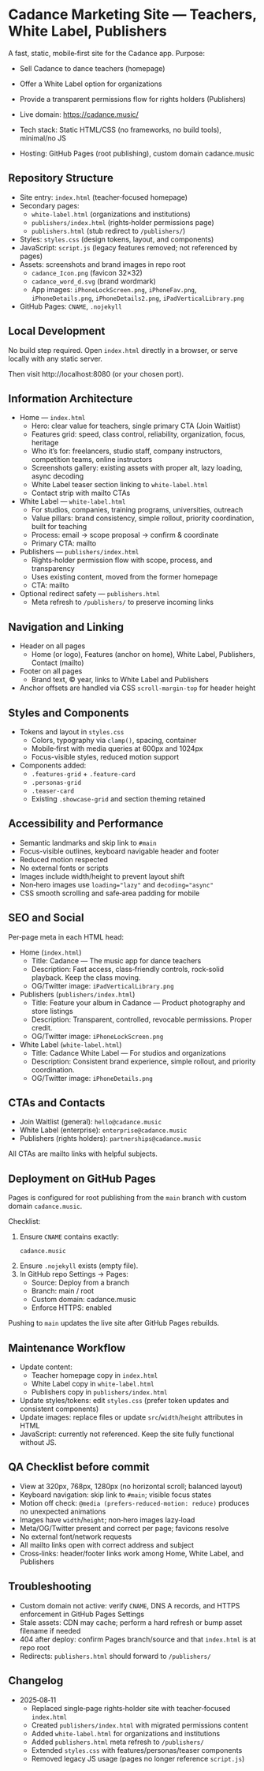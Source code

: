 # Cadance Marketing Site — Teachers, White Label, Publishers

A fast, static, mobile‑first site for the Cadance app. Purpose: 
- Sell Cadance to dance teachers (homepage)
- Offer a White Label option for organizations
- Provide a transparent permissions flow for rights holders (Publishers)

- Live domain: https://cadance.music/
- Tech stack: Static HTML/CSS (no frameworks, no build tools), minimal/no JS
- Hosting: GitHub Pages (root publishing), custom domain cadance.music

## Repository Structure

- Site entry: `index.html` (teacher‑focused homepage)
- Secondary pages:
  - `white-label.html` (organizations and institutions)
  - `publishers/index.html` (rights‑holder permissions page)
  - `publishers.html` (stub redirect to `/publishers/`)
- Styles: `styles.css` (design tokens, layout, and components)
- JavaScript: `script.js` (legacy features removed; not referenced by pages)
- Assets: screenshots and brand images in repo root
  - `cadance_Icon.png` (favicon 32×32)
  - `cadance_word_d.svg` (brand wordmark)
  - App images: `iPhoneLockScreen.png`, `iPhoneFav.png`, `iPhoneDetails.png`, `iPhoneDetails2.png`, `iPadVerticalLibrary.png`
- GitHub Pages: `CNAME`, `.nojekyll`

## Local Development

No build step required. Open `index.html` directly in a browser, or serve locally with any static server.

Then visit http://localhost:8080 (or your chosen port).

## Information Architecture

- Home — `index.html`
  - Hero: clear value for teachers, single primary CTA (Join Waitlist)
  - Features grid: speed, class control, reliability, organization, focus, heritage
  - Who it’s for: freelancers, studio staff, company instructors, competition teams, online instructors
  - Screenshots gallery: existing assets with proper alt, lazy loading, async decoding
  - White Label teaser section linking to `white-label.html`
  - Contact strip with mailto CTAs
- White Label — `white-label.html`
  - For studios, companies, training programs, universities, outreach
  - Value pillars: brand consistency, simple rollout, priority coordination, built for teaching
  - Process: email → scope proposal → confirm & coordinate
  - Primary CTA: mailto
- Publishers — `publishers/index.html`
  - Rights‑holder permission flow with scope, process, and transparency
  - Uses existing content, moved from the former homepage
  - CTA: mailto
- Optional redirect safety — `publishers.html`
  - Meta refresh to `/publishers/` to preserve incoming links

## Navigation and Linking

- Header on all pages
  - Home (or logo), Features (anchor on home), White Label, Publishers, Contact (mailto)
- Footer on all pages
  - Brand text, © year, links to White Label and Publishers
- Anchor offsets are handled via CSS `scroll-margin-top` for header height

## Styles and Components

- Tokens and layout in `styles.css`
  - Colors, typography via `clamp()`, spacing, container
  - Mobile‑first with media queries at 600px and 1024px
  - Focus-visible styles, reduced motion support
- Components added:
  - `.features-grid` + `.feature-card`
  - `.personas-grid`
  - `.teaser-card`
  - Existing `.showcase-grid` and section theming retained

## Accessibility and Performance

- Semantic landmarks and skip link to `#main`
- Focus-visible outlines, keyboard navigable header and footer
- Reduced motion respected
- No external fonts or scripts
- Images include width/height to prevent layout shift
- Non‑hero images use `loading="lazy"` and `decoding="async"`
- CSS smooth scrolling and safe‑area padding for mobile

## SEO and Social

Per‑page meta in each HTML head:

- Home (`index.html`)
  - Title: Cadance — The music app for dance teachers
  - Description: Fast access, class‑friendly controls, rock‑solid playback. Keep the class moving.
  - OG/Twitter image: `iPadVerticalLibrary.png`
- Publishers (`publishers/index.html`)
  - Title: Feature your album in Cadance — Product photography and store listings
  - Description: Transparent, controlled, revocable permissions. Proper credit.
  - OG/Twitter image: `iPhoneLockScreen.png`
- White Label (`white-label.html`)
  - Title: Cadance White Label — For studios and organizations
  - Description: Consistent brand experience, simple rollout, and priority coordination.
  - OG/Twitter image: `iPhoneDetails.png`

## CTAs and Contacts

- Join Waitlist (general): `hello@cadance.music`
- White Label (enterprise): `enterprise@cadance.music`
- Publishers (rights holders): `partnerships@cadance.music`

All CTAs are mailto links with helpful subjects.

## Deployment on GitHub Pages

Pages is configured for root publishing from the `main` branch with custom domain `cadance.music`.

Checklist:
1) Ensure `CNAME` contains exactly:
   ```
   cadance.music
   ```
2) Ensure `.nojekyll` exists (empty file).
3) In GitHub repo Settings → Pages:
   - Source: Deploy from a branch
   - Branch: main / root
   - Custom domain: cadance.music
   - Enforce HTTPS: enabled

Pushing to `main` updates the live site after GitHub Pages rebuilds.

## Maintenance Workflow

- Update content:
  - Teacher homepage copy in `index.html`
  - White Label copy in `white-label.html`
  - Publishers copy in `publishers/index.html`
- Update styles/tokens: edit `styles.css` (prefer token updates and consistent components)
- Update images: replace files or update `src`/`width`/`height` attributes in HTML
- JavaScript: currently not referenced. Keep the site fully functional without JS.

## QA Checklist before commit

- View at 320px, 768px, 1280px (no horizontal scroll; balanced layout)
- Keyboard navigation: skip link to `#main`; visible focus states
- Motion off check: `@media (prefers-reduced-motion: reduce)` produces no unexpected animations
- Images have `width`/`height`; non‑hero images lazy‑load
- Meta/OG/Twitter present and correct per page; favicons resolve
- No external font/network requests
- All mailto links open with correct address and subject
- Cross‑links: header/footer links work among Home, White Label, and Publishers

## Troubleshooting

- Custom domain not active: verify `CNAME`, DNS A records, and HTTPS enforcement in GitHub Pages Settings
- Stale assets: CDN may cache; perform a hard refresh or bump asset filename if needed
- 404 after deploy: confirm Pages branch/source and that `index.html` is at repo root
- Redirects: `publishers.html` should forward to `/publishers/`

## Changelog

- 2025‑08‑11
  - Replaced single‑page rights‑holder site with teacher‑focused `index.html`
  - Created `publishers/index.html` with migrated permissions content
  - Added `white-label.html` for organizations and institutions
  - Added `publishers.html` meta refresh to `/publishers/`
  - Extended `styles.css` with features/personas/teaser components
  - Removed legacy JS usage (pages no longer reference `script.js`)
